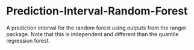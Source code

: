 # Prediction-Interval-Random-Forest

A prediction interval for the random forest using outputs from the ranger package.
Note that this is independent and different than the quantile regression forest.
